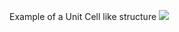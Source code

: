 Example of a Unit Cell like structure
![](https://github.com/napoles-uach/stmol/blob/master/Examples/UnitCell/unitcell.png)
